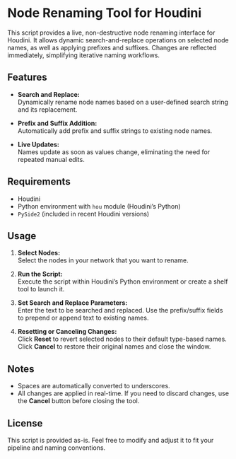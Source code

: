 # Node Renaming Tool for Houdini

This script provides a live, non-destructive node renaming interface for Houdini. It allows dynamic search-and-replace operations on selected node names, as well as applying prefixes and suffixes. Changes are reflected immediately, simplifying iterative naming workflows.

## Features

- **Search and Replace:**  
  Dynamically rename node names based on a user-defined search string and its replacement.
  
- **Prefix and Suffix Addition:**  
  Automatically add prefix and suffix strings to existing node names.
  
- **Live Updates:**  
  Names update as soon as values change, eliminating the need for repeated manual edits.

## Requirements

- Houdini
- Python environment with `hou` module (Houdini’s Python)
- `PySide2` (included in recent Houdini versions)

## Usage

1. **Select Nodes:**  
   Select the nodes in your network that you want to rename.

2. **Run the Script:**  
   Execute the script within Houdini’s Python environment or create a shelf tool to launch it.

3. **Set Search and Replace Parameters:**  
   Enter the text to be searched and replaced. Use the prefix/suffix fields to prepend or append text to existing names.

4. **Resetting or Canceling Changes:**  
   Click **Reset** to revert selected nodes to their default type-based names. Click **Cancel** to restore their original names and close the window.

## Notes

- Spaces are automatically converted to underscores.
- All changes are applied in real-time. If you need to discard changes, use the **Cancel** button before closing the tool.

## License

This script is provided as-is. Feel free to modify and adjust it to fit your pipeline and naming conventions.